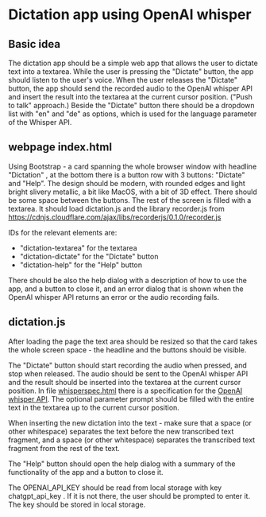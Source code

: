 # Dictation app using OpenAI whisper

## Basic idea

The dictation app should be a simple web app that allows the user to dictate text into a textarea.
While the user is pressing the "Dictate" button, the app should listen to the user's voice.
When the user releases the "Dictate" button, the app should send the recorded audio to the OpenAI whisper API and
insert the result into the textarea at the current cursor position. ("Push to talk" approach.)
Beside the "Dictate" button there should be a dropdown list with "en" and "de" as options, which is used for
the language parameter of the Whisper API.

## webpage index.html

Using Bootstrap - a card spanning the whole browser window with headline "Dictation" , at the bottom
there is a button row with 3 buttons: "Dictate" and "Help".
The design should be modern, with rounded edges and light bright slivery metallic, a bit like MacOS, with
a bit of 3D effect.
There should be some space between the buttons.
The rest of the screen is filled with a textarea.
It should load dictation.js and the library recorder.js from
https://cdnjs.cloudflare.com/ajax/libs/recorderjs/0.1.0/recorder.js

IDs for the relevant elements are:

- "dictation-textarea" for the textarea
- "dictation-dictate" for the "Dictate" button
- "dictation-help" for the "Help" button

There should be also the help dialog with a description of how to use the app, and a button to close it,
and an error dialog that is shown when the OpenAI whisper API returns an error or the audio recording fails.

## dictation.js

After loading the page the text area should be resized so that the card takes the whole screen space - the
headline and the buttons should be visible.

The "Dictate" button should start recording the audio when pressed, and stop when released. The audio should be
sent to the OpenAI whisper API and the result should be inserted into the textarea at the current cursor position.
In file [whisperspec.html](whisperspec.html) there is a specification for the
[OpenAI whisper API](https://platform.openai.com/docs/api-reference/audio/createTranscription).
The optional parameter prompt should be filled with the entire text in the textarea up to the current cursor position.

When inserting the new dictation into the text - make sure that a space (or other whitespace) separates the text before
the new transcribed text fragment, and a space (or other whitespace) separates the transcribed text fragment from the
rest of the text.

The "Help" button should open the help dialog with a summary of the functionality of the app and a button to close it.

The OPENAI_API_KEY should be read from local storage with key chatgpt_api_key . If it is not there, the user should be
prompted to enter it. The key should be stored in local storage.
